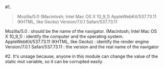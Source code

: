 #1.
> Mozilla/5.0 (Macintosh; Intel Mac OS X 10_9_1) AppleWebKit/537.73.11 (KHTML, like Gecko) Version/7.0.1 Safari/537.73.11

Mozilla/5.0 : should be the name of the navigator.
(Macintosh; Intel Mac OS X 10_9_1) : identify the computer and the operating system.
AppleWebKit/537.73.11 (KHTML, like Gecko) : identify the render engine
Version/7.0.1 Safari/537.73.11 : the version and the real name of the navigator

#2.
It's unsage because, anyone in this module can change the value of the static mut variable, so it can be corrupted easily.